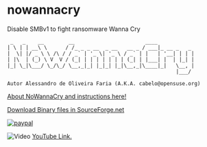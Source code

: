 # nowannacry
Disable SMBv1 to fight ransomware Wanna Cry
```
 _   _    __        __                       ____            
| \ | | __\ \      / /_ _ _ __  _ __   __ _ / ___|_ __ _   _ 
|  \| |/ _ \ \ /\ / / _` | '_ \| '_ \ / _` | |   | '__| | | |
| |\  | (_) \ V  V / (_| | | | | | | | (_| | |___| |  | |_| |
|_| \_|\___/ \_/\_/ \__,_|_| |_|_| |_|\__,_|\____|_|   \__, |
                                                       |___/ 

Autor Alessandro de Oliveira Faria (A.K.A. cabelo@opensuse.org) 
```
[About NoWannaCry and instructions  here!](http://assuntonerd.com.br/nowannacry)

[Download Binary files in SourceForge.net](https://sourceforge.net/projects/owasp-zap-live-cd/files/nowannacry/nowannacry.zip/download)

[![paypal](https://www.paypalobjects.com/en_US/i/btn/btn_donateCC_LG.gif)](https://www.paypal.com/cgi-bin/webscr?cmd=_s-xclick&hosted_button_id=N8CNE6L994BRY)


![Video](https://cabelovivaolinux.files.wordpress.com/2017/05/screenshot_20170516_081401.png)
[YouTube Link.](https://www.youtube.com/watch?v=LrCuTI9tnnk)

